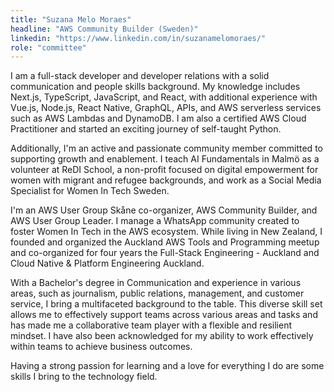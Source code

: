 ```yaml
---
title: "Suzana Melo Moraes"
headline: "AWS Community Builder (Sweden)"
linkedin: "https://www.linkedin.com/in/suzanamelomoraes/"
role: "committee"
---
```


I am a full-stack developer and developer relations with a solid communication and people skills background. 
My knowledge includes Next.js, TypeScript, JavaScript, and React, with additional experience with Vue.js, Node.js, React Native, GraphQL, APIs, and AWS serverless services such as AWS Lambdas and DynamoDB. I am also a certified AWS Cloud Practitioner and started an exciting journey of self-taught Python.

Additionally, I'm an active and passionate community member committed to supporting growth and enablement. I teach AI Fundamentals in Malmö as a volunteer at ReDI School, a non-profit focused on digital empowerment for women with migrant and refugee backgrounds, and work as a Social Media Specialist for Women In Tech Sweden.

I'm an AWS User Group Skåne co-organizer, AWS Community Builder, and AWS User Group Leader. I manage a WhatsApp community created to foster Women In Tech in the AWS ecosystem. 
While living in New Zealand, I founded and organized the Auckland AWS Tools and Programming meetup and co-organized for four years the Full-Stack Engineering - Auckland and Cloud Native & Platform Engineering Auckland.

With a Bachelor's degree in Communication and experience in various areas, such as journalism, public relations, management, and customer service, I bring a multifaceted background to the table.
This diverse skill set allows me to effectively support teams across various areas and tasks and has made me a collaborative team player with a flexible and resilient mindset. I have also been acknowledged for my ability to work effectively within teams to achieve business outcomes.

Having a strong passion for learning and a love for everything I do are some skills I bring to the technology field.